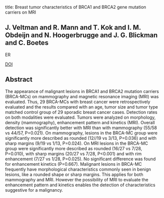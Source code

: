title: Breast tumor characteristics of BRCA1 and BRCA2 gene mutation carriers on MRI

## J. Veltman and R. Mann and T. Kok and I. M. Obdeijn and N. Hoogerbrugge and J. G. Blickman and C. Boetes
ER

<a href="https://doi.org/10.1007/s00330-008-0851-y">DOI</a>

## Abstract
The appearance of malignant lesions in BRCA1 and BRCA2 mutation carriers (BRCA-MCs) on mammography and magnetic resonance imaging (MRI) was evaluated. Thus, 29 BRCA-MCs with breast cancer were retrospectively evaluated and the results compared with an age, tumor size and tumor type matched control group of 29 sporadic breast cancer cases. Detection rates on both modalities were evaluated. Tumors were analyzed on morphology, density (mammography), enhancement pattern and kinetics (MRI). Overall detection was significantly better with MRI than with mammography (55/58 vs 44/57, P=0.021). On mammography, lesions in the BRCA-MC group were significantly more described as rounded (12//19 vs 3/13, P=0.036) and with sharp margins (9/19 vs 1/13, P=0.024). On MRI lesions in the BRCA-MC group were significantly more described as rounded (16/27 vs 7/28, P=0.010), with sharp margins (20/27 vs 7/28, P<0.001) and with rim enhancement (7/27 vs 1/28, P=0.025). No significant difference was found for enhancement kinetics (P=0.667). Malignant lesions in BRCA-MC frequently have morphological characteristics commonly seen in benign lesions, like a rounded shape or sharp margins. This applies for both mammography and MRI. However the possibility of MRI to evaluate the enhancement pattern and kinetics enables the detection of characteristics suggestive for a malignancy.

